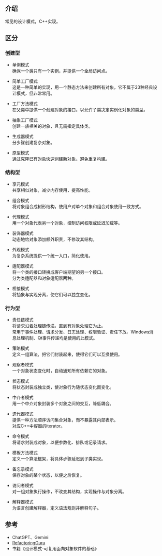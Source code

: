 ## 介绍

常见的设计模式，C++实现。

## 区分

### 创建型

- 单例模式  
  确保一个类只有一个实例，并提供一个全局访问点。

- 简单工厂模式  
  这是一种简单的实现，用一个静态方法来创建所有对象。它不属于23种经典设计模式，但非常常用。

- 工厂方法模式  
  在父类中提供一个创建对象的接口，以允许子类决定实例化对象的类型。

- 抽象工厂模式  
  创建一族相关的对象，且无需指定具体类。

- 生成器模式  
  分步骤创建复杂对象。

- 原型模式  
  通过克隆已有对象快速创建新对象，避免重复构建。

### 结构型

- 享元模式  
  共享相似对象，减少内存使用，提高性能。

- 组合模式  
  将对象组合成树形结构，使用户对单个对象和组合对象使用一致方式。

- 代理模式  
  用一个对象代表另一个对象，控制访问权限或延迟加载等。

- 装饰器模式  
  动态地给对象添加额外职责，不修改其结构。

- 外观模式  
  为复杂系统提供一个统一入口，简化使用。

- 适配器模式  
  将一个类的接口转换成客户端期望的另一个接口。  
  分为类适配器和对象适配器两种。

- 桥接模式  
  将抽象与实现分离，使它们可以独立变化。

### 行为型

- 责任链模式  
  将请求沿着处理链传递，直到有对象处理它为止。  
  常用于事件处理、请求分发、日志处理、权限验证、责任下放。Windows消息处理机制、Qt事件传递均是使用的此模式。

- 策略模式  
  定义一组算法，把它们封装起来，使得它们可以互换使用。

- 观察者模式  
  一个对象状态变化时，自动通知所有依赖它的对象。

- 状态模式  
  将状态封装成独立类，使对象行为随状态变化而变化。

- 中介者模式  
  用一个中介对象封装多个对象之间的交互，降低耦合。

- 迭代器模式  
  提供一种方法顺序访问集合对象，而不暴露其内部表示。  
  对应C++中容器的iterator。

- 命令模式  
  将请求封装成对象，以便参数化、排队或记录请求。

- 模板方法模式  
  定义一个算法框架，将具体步骤延迟到子类实现。

- 备忘录模式  
  保存对象的某个状态，以便之后恢复。

- 访问者模式  
  对一组对象执行操作，不改变其结构，实现操作与对象分离。

- 解释器模式  
  为语言创建解释器，定义语法规则并解释句子。

## 参考

- ChatGPT、Gemini
- [RefactoringGuru](https://refactoringguru.cn/design-patterns)
- 书籍《设计模式-可复用面向对象软件的基础》
